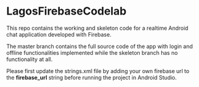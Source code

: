 # LagosFirebaseCodelab
This repo contains the working and skeleton code for a realtime Android chat application developed with Firebase.

The master branch contains the full source code of the app with login and offline functionalities implemented while the skeleton branch has no functionality at all.

Please first update the strings.xml file by adding your own firebase url to the **firebase_url** string before running the project in Android Studio.
